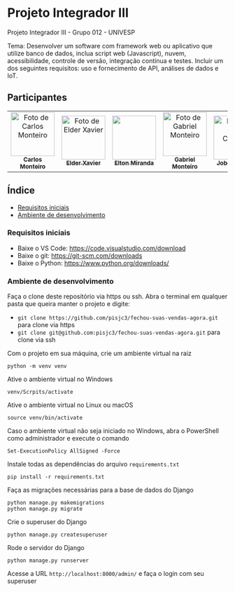 # Projeto Integrador III

Projeto Integrador III - Grupo 012 - UNIVESP

Tema: Desenvolver um software com framework web ou aplicativo que utilize banco de dados, inclua script web (Javascript), nuvem, acessibilidade, controle de versão, integração contínua e testes. Incluir um dos seguintes requisitos: uso e fornecimento de API, análises de dados e IoT.

## Participantes

<table>
  <tr>
    <td align="center">
      <img src="https://github.com/ocarlosmonteiro.png" width="100px;" alt="Foto de Carlos Monteiro"/><br />
      <a href="https://github.com/ocarlosmonteiro"><sub><b>Carlos Monteiro</b></sub></a>
    </td>
    <td align="center">
      <img src="https://github.com/obZenBR.png" width="100px;" alt="Foto de Elder Xavier"/><br />
      <a href="https://github.com/obZenBR"><sub><b>Elder Xavier</b></sub></a>
    </td>
    <td align="center">
      <img src="" width="100px;" alt=""/><br />
      <a href=""><sub><b>Elton Miranda</b></sub></a>
    </td>
    <td align="center">
      <img src="https://github.com/OliveiraGmo.png" width="100px;" alt="Foto de Gabriel Monteiro"/><br />
      <a href="https://github.com/OliveiraGmo"><sub><b>Gabriel Monteiro</b></sub></a>
    </td>
    <td align="center">
      <img src="https://github.com/jobemcamera.png" width="100px;" alt="Foto de Jobe Camera"/><br />
      <a href="https://github.com/jobemcamera"><sub><b>Jobe Camera</b></sub></a>
    </td>
    <td align="center">
      <img src="https://github.com/julianagomeshioki.png" width="100px;" alt="Foto de Juliana Hioki"/><br />
      <a href="https://github.com/julianagomeshioki"><sub><b>Juliana Hioki</b></sub></a>
    </td>
    <td align="center">
      <img src="" width="100px;" alt=""/><br />
      <a href=""><sub><b>Marcos Rendohl</b></sub></a>
    </td>
    <td align="center">
      <img src="" width="100px;" alt=""/><br />
      <a href=""><sub><b>Otávio Augusto</b></sub></a>
    </td>
  </tr>
</table>


## Índice

<!--ts-->
  * [Requisitos iniciais](#Requisitos-iniciais)
  * [Ambiente de desenvolvimento](#Ambiente-de-desenvolvimento)
<!--te-->

### Requisitos iniciais

- Baixe o VS Code: https://code.visualstudio.com/download
- Baixe o git: https://git-scm.com/downloads
- Baixe o Python: https://www.python.org/downloads/


### Ambiente de desenvolvimento

Faça o clone deste repositório via https ou ssh. Abra o terminal em qualquer pasta que queira manter o projeto e digite: 
- ```git clone https://github.com/pisjc3/fechou-suas-vendas-agora.git``` para clone via https
- ```git clone git@github.com:pisjc3/fechou-suas-vendas-agora.git``` para clone via ssh

Com o projeto em sua máquina, crie um ambiente virtual na raiz
```
python -m venv venv
```

Ative o ambiente virtual no Windows
```
venv/Scrpits/activate
```

Ative o ambiente virtual no Linux ou macOS
```
source venv/bin/activate
```

Caso o ambiente virtual não seja iniciado no Windows, abra o PowerShell como administrador e execute o comando
```
Set-ExecutionPolicy AllSigned -Force
```

Instale todas as dependências do arquivo ```requirements.txt```
```
pip install -r requirements.txt
```

Faça as migrações necessárias para a base de dados do Django
```
python manage.py makemigrations
python manage.py migrate
```

Crie o superuser do Django
```
python manage.py createsuperuser
```

Rode o servidor do Django
```
python manage.py runserver 
```

Acesse a URL ```http://localhost:8000/admin/``` e faça o login com seu superuser
